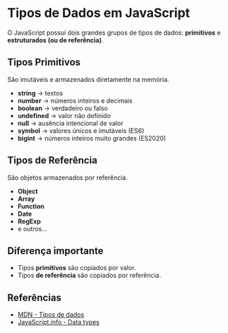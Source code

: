 # Tipos de Dados em JavaScript

O JavaScript possui dois grandes grupos de tipos de dados: **primitivos** e **estruturados (ou de referência)**.

## Tipos Primitivos

São imutáveis e armazenados diretamente na memória.

- **string** → textos
- **number** → números inteiros e decimais
- **boolean** → verdadeiro ou falso
- **undefined** → valor não definido
- **null** → ausência intencional de valor
- **symbol** → valores únicos e imutáveis (ES6)
- **bigint** → números inteiros muito grandes (ES2020)

## Tipos de Referência

São objetos armazenados por referência.

- **Object**
- **Array**
- **Function**
- **Date**
- **RegExp**
- e outros…

## Diferença importante

- Tipos **primitivos** são copiados por valor.
- Tipos **de referência** são copiados por referência.

## Referências

- [MDN - Tipos de dados](https://developer.mozilla.org/pt-BR/docs/Web/JavaScript/Data_structures)
- [JavaScript.info - Data types](https://javascript.info/types)
